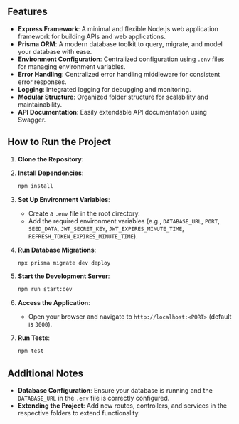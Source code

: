 ## Features

- **Express Framework**: A minimal and flexible Node.js web application framework for building APIs and web applications.
- **Prisma ORM**: A modern database toolkit to query, migrate, and model your database with ease.
- **Environment Configuration**: Centralized configuration using `.env` files for managing environment variables.
- **Error Handling**: Centralized error handling middleware for consistent error responses.
- **Logging**: Integrated logging for debugging and monitoring.
- **Modular Structure**: Organized folder structure for scalability and maintainability.
- **API Documentation**: Easily extendable API documentation using Swagger.

## How to Run the Project

1. **Clone the Repository**:

2. **Install Dependencies**:
    ```bash
    npm install
    ```

3. **Set Up Environment Variables**:
    - Create a `.env` file in the root directory.
    - Add the required environment variables (e.g., `DATABASE_URL`, `PORT`, `SEED_DATA`, `JWT_SECRET_KEY`, `JWT_EXPIRES_MINUTE_TIME`, `REFRESH_TOKEN_EXPIRES_MINUTE_TIME`).

4. **Run Database Migrations**:
    ```bash
    npx prisma migrate dev deploy
    ```

5. **Start the Development Server**:
    ```bash
    npm run start:dev
    ```

6. **Access the Application**:
    - Open your browser and navigate to `http://localhost:<PORT>` (default is `3000`).

7. **Run Tests**:
    ```bash
    npm test
    ```

## Additional Notes

- **Database Configuration**: Ensure your database is running and the `DATABASE_URL` in the `.env` file is correctly configured.
- **Extending the Project**: Add new routes, controllers, and services in the respective folders to extend functionality.
